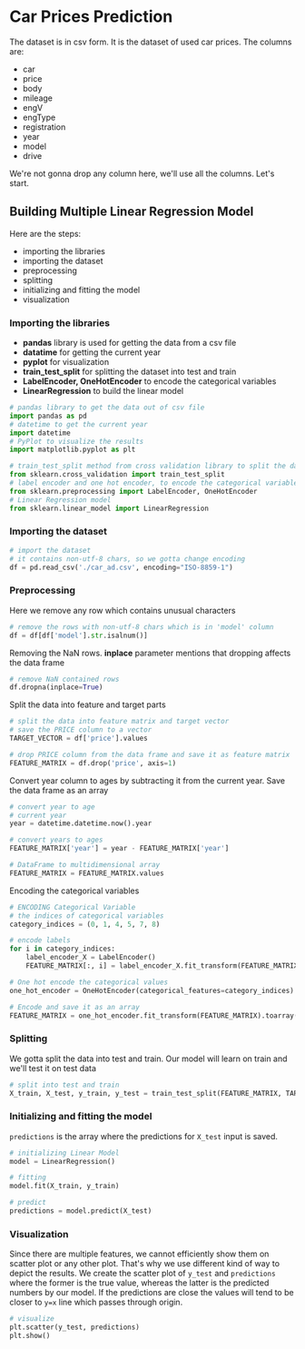 # Car Prices Prediction

The dataset is in csv form. It is the dataset of used car prices.
The columns are:
 - car
 - price
 - body 
 - mileage 
 - engV
 - engType
 - registration
 - year 
 - model 
 - drive
 
We're not gonna drop any column here, we'll use all the columns. Let's start.

## Building Multiple Linear Regression Model

Here are the steps:

- importing the libraries
- importing the dataset
- preprocessing
- splitting
- initializing and fitting the model
- visualization

### Importing the libraries

 - **pandas** library is used for getting the data from a csv file
 - **datatime** for getting the current year
 - **pyplot** for visualization
 - **train_test_split** for splitting the dataset into test and train
 - **LabelEncoder, OneHotEncoder** to encode the categorical variables
 - **LinearRegression** to build the linear model
 

```python
# pandas library to get the data out of csv file
import pandas as pd
# datetime to get the current year
import datetime
# PyPlot to visualize the results
import matplotlib.pyplot as plt

# train_test_split method from cross validation library to split the dataset into train and test parts
from sklearn.cross_validation import train_test_split
# label encoder and one hot encoder, to encode the categorical variables
from sklearn.preprocessing import LabelEncoder, OneHotEncoder
# Linear Regression model
from sklearn.linear_model import LinearRegression
```

### Importing the dataset
```python
# import the dataset
# it contains non-utf-8 chars, so we gotta change encoding
df = pd.read_csv('./car_ad.csv', encoding="ISO-8859-1")
```

### Preprocessing
Here we remove any row which contains unusual characters
```python
# remove the rows with non-utf-8 chars which is in 'model' column
df = df[df['model'].str.isalnum()]
```
Removing the NaN rows. **inplace** parameter mentions that dropping affects the data frame 
```python
# remove NaN contained rows
df.dropna(inplace=True)
```
Split the data into feature and target parts
```python
# split the data into feature matrix and target vector
# save the PRICE column to a vector
TARGET_VECTOR = df['price'].values

# drop PRICE column from the data frame and save it as feature matrix
FEATURE_MATRIX = df.drop('price', axis=1)
```
Convert year column to ages by subtracting it from the current year.
Save the data frame as an array
```python
# convert year to age
# current year
year = datetime.datetime.now().year

# convert years to ages
FEATURE_MATRIX['year'] = year - FEATURE_MATRIX['year']

# DataFrame to multidimensional array
FEATURE_MATRIX = FEATURE_MATRIX.values
```
Encoding the categorical variables
```python
# ENCODING Categorical Variable
# the indices of categorical variables
category_indices = (0, 1, 4, 5, 7, 8)

# encode labels
for i in category_indices:
    label_encoder_X = LabelEncoder()
    FEATURE_MATRIX[:, i] = label_encoder_X.fit_transform(FEATURE_MATRIX[:, i])

# One hot encode the categorical values
one_hot_encoder = OneHotEncoder(categorical_features=category_indices)

# Encode and save it as an array
FEATURE_MATRIX = one_hot_encoder.fit_transform(FEATURE_MATRIX).toarray()
```
### Splitting
We gotta split the data into test and train. Our model will learn on train and we'll test it on test data
```python
# split into test and train
X_train, X_test, y_train, y_test = train_test_split(FEATURE_MATRIX, TARGET_VECTOR, test_size=1/4, random_state=42)
```
### Initializing and fitting the model
`predictions` is the array where the predictions for `X_test` input is saved.
```python
# initializing Linear Model
model = LinearRegression()

# fitting
model.fit(X_train, y_train)

# predict
predictions = model.predict(X_test)
```
### Visualization
Since there are multiple features, we cannot efficiently show them on scatter plot or
any other plot. That's why we use different kind of way to depict the results.
We create the scatter plot of `y_test` and `predictions` where the former is the true value,
whereas the latter is the predicted numbers by our model. If the predictions are close the values
will tend to be closer to `y=x` line which passes through origin. 
```python
# visualize
plt.scatter(y_test, predictions)
plt.show()
```